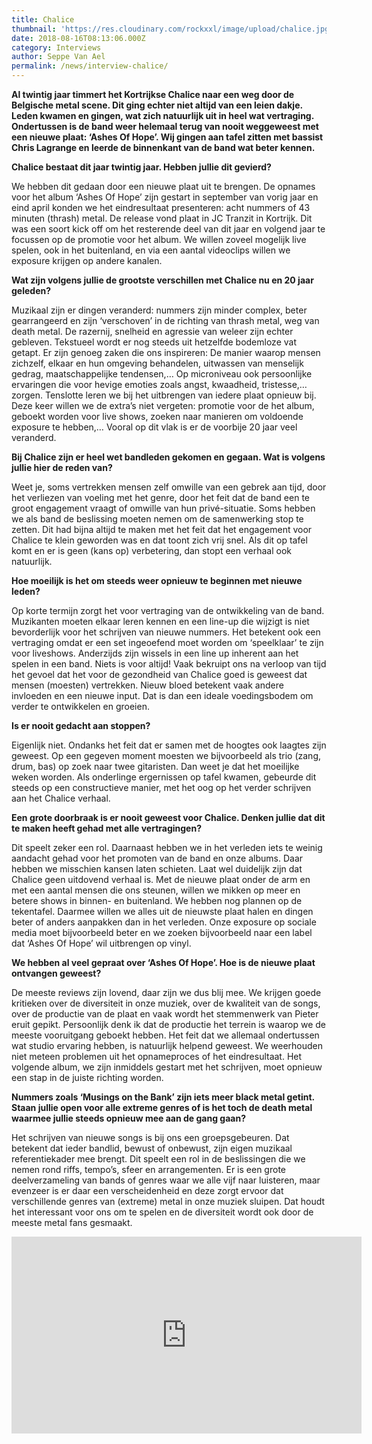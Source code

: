 ```yaml
---
title: Chalice
thumbnail: 'https://res.cloudinary.com/rockxxl/image/upload/chalice.jpg'
date: 2018-08-16T08:13:06.000Z
category: Interviews
author: Seppe Van Ael
permalink: /news/interview-chalice/
---
```

**Al twintig jaar timmert het Kortrijkse Chalice naar een weg door de Belgische metal scene. Dit ging echter niet altijd van een leien dakje. Leden kwamen en gingen, wat zich natuurlijk uit in heel wat vertraging. Ondertussen is de band weer helemaal terug van nooit weggeweest met een nieuwe plaat: ‘Ashes Of Hope’. Wij gingen aan tafel zitten met bassist Chris Lagrange en leerde de binnenkant van de band wat beter kennen.**

**Chalice bestaat dit jaar twintig jaar. Hebben jullie dit gevierd?**

We hebben dit gedaan door een nieuwe plaat uit te brengen. De opnames voor het album ‘Ashes Of Hope’ zijn gestart in september van vorig jaar en eind april konden we het eindresultaat presenteren: acht nummers of 43 minuten (thrash) metal. De release vond plaat in JC Tranzit in Kortrijk. Dit was een soort kick off om het resterende deel van dit jaar en volgend jaar te focussen op de promotie voor het album. We willen zoveel mogelijk live spelen, ook in het buitenland, en via een aantal videoclips willen we exposure krijgen op andere kanalen.

**Wat zijn volgens jullie de grootste verschillen met Chalice nu en 20 jaar geleden?**

Muzikaal zijn er dingen veranderd: nummers zijn minder complex, beter gearrangeerd en zijn ‘verschoven’ in de richting van thrash metal, weg van death metal. De razernij, snelheid en agressie van weleer zijn echter gebleven. Tekstueel wordt er nog steeds uit hetzelfde bodemloze vat getapt. Er zijn genoeg zaken die ons inspireren: De manier waarop mensen zichzelf, elkaar en hun omgeving behandelen, uitwassen van menselijk gedrag, maatschappelijke tendensen,… Op microniveau ook persoonlijke ervaringen die voor hevige emoties zoals angst, kwaadheid, tristesse,… zorgen. Tenslotte leren we bij het uitbrengen van iedere plaat opnieuw bij. Deze keer willen we de extra’s niet vergeten: promotie voor de het album, geboekt worden voor live shows, zoeken naar manieren om voldoende exposure te hebben,… Vooral op dit vlak is er de voorbije 20 jaar veel veranderd.

**Bij Chalice zijn er heel wet bandleden gekomen en gegaan. Wat is volgens jullie hier de reden van?**

Weet je, soms vertrekken mensen zelf omwille van een gebrek aan tijd, door het verliezen van voeling met het genre, door het feit dat de band een te groot engagement vraagt of omwille van hun privé-situatie. Soms hebben we als band de beslissing moeten nemen om de samenwerking stop te zetten. Dit had bijna altijd te maken met het feit dat het engagement voor Chalice te klein geworden was en dat toont zich vrij snel. Als dit op tafel komt en er is geen (kans op) verbetering, dan stopt een verhaal ook natuurlijk.

**Hoe moeilijk is het om steeds weer opnieuw te beginnen met nieuwe leden?**

Op korte termijn zorgt het voor vertraging van de ontwikkeling van de band. Muzikanten moeten elkaar leren kennen en een line-up die wijzigt is niet bevorderlijk voor het schrijven van nieuwe nummers. Het betekent ook een vertraging omdat er een set ingeoefend moet worden om ‘speelklaar’ te zijn voor liveshows. Anderzijds zijn wissels in een line up inherent aan het spelen in een band. Niets is voor altijd! Vaak bekruipt ons na verloop van tijd het gevoel dat het voor de gezondheid van Chalice goed is geweest dat mensen (moesten) vertrekken. Nieuw bloed betekent vaak andere invloeden en een nieuwe input. Dat is dan een ideale voedingsbodem om verder te ontwikkelen en groeien.

**Is er nooit gedacht aan stoppen?**

Eigenlijk niet. Ondanks het feit dat er samen met de hoogtes ook laagtes zijn geweest. Op een gegeven moment moesten we bijvoorbeeld als trio (zang, drum, bas) op zoek naar twee gitaristen. Dan weet je dat het moeilijke weken worden. Als onderlinge ergernissen op tafel kwamen, gebeurde dit steeds op een constructieve manier, met het oog op het verder schrijven aan het Chalice verhaal.

**Een grote doorbraak is er nooit geweest voor Chalice. Denken jullie dat dit te maken heeft gehad met alle vertragingen?**

Dit speelt zeker een rol. Daarnaast hebben we in het verleden iets te weinig aandacht gehad voor het promoten van de band en onze albums. Daar hebben we misschien kansen laten schieten. Laat wel duidelijk zijn dat Chalice geen uitdovend verhaal is. Met de nieuwe plaat onder de arm en met een aantal mensen die ons steunen, willen we mikken op meer en betere shows in binnen- en buitenland. We hebben nog plannen op de tekentafel. Daarmee willen we alles uit de nieuwste plaat halen en dingen beter of anders aanpakken dan in het verleden. Onze exposure op sociale media moet bijvoorbeeld beter en we zoeken bijvoorbeeld naar een label dat ‘Ashes Of Hope’ wil uitbrengen op vinyl.

**We hebben al veel gepraat over ‘Ashes Of Hope’. Hoe is de nieuwe plaat ontvangen geweest?**

De meeste reviews zijn lovend, daar zijn we dus blij mee. We krijgen goede kritieken over de diversiteit in onze muziek, over de kwaliteit van de songs, over de productie van de plaat en vaak wordt het stemmenwerk van Pieter eruit gepikt. Persoonlijk denk ik dat de productie het terrein is waarop we de meeste vooruitgang geboekt hebben. Het feit dat we allemaal ondertussen wat studio ervaring hebben, is natuurlijk helpend geweest. We weerhouden niet meteen problemen uit het opnameproces of het eindresultaat. Het volgende album, we zijn inmiddels gestart met het schrijven, moet opnieuw een stap in de juiste richting worden.

**Nummers zoals ‘Musings on the Bank’ zijn iets meer black metal getint. Staan jullie open voor alle extreme genres of is het toch de death metal waarmee jullie steeds opnieuw mee aan de gang gaan?** 

Het schrijven van nieuwe songs is bij ons een groepsgebeuren. Dat betekent dat ieder bandlid, bewust of onbewust, zijn eigen muzikaal referentiekader mee brengt. Dit speelt een rol in de beslissingen die we nemen rond riffs, tempo’s, sfeer en arrangementen. Er is een grote deelverzameling van bands of genres waar we alle vijf naar luisteren, maar evenzeer is er daar een verscheidenheid en deze zorgt ervoor dat verschillende genres van (extreme) metal in onze muziek sluipen. Dat houdt het interessant voor ons om te spelen en de diversiteit wordt ook door de meeste metal fans gesmaakt.

<iframe width="560" height="315" src="https://www.youtube.com/embed/kB8IHTBtVeE" frameborder="0" allow="accelerometer; autoplay; encrypted-media; gyroscope; picture-in-picture" allowfullscreen></iframe>
